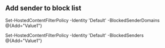 ## Add sender to block list 
Set-HostedContentFilterPolicy -Identity 'Default' -BlockedSenderDomains @{Add="Value1"}

Set-HostedContentFilterPolicy -Identity 'Default' -BlockedSenders @{Add="Value1"}

